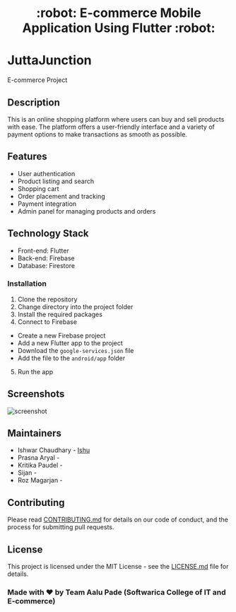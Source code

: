 <h1 align="center">
  :robot: E-commerce Mobile Application Using Flutter <a href="#"></a> :robot:
</h1>

# JuttaJunction

E-commerce Project

## Description

This is an online shopping platform where users can buy and sell products with ease. The platform offers a user-friendly interface and a variety of payment options to make transactions as smooth as possible.

## Features

- User authentication
- Product listing and search
- Shopping cart
- Order placement and tracking
- Payment integration
- Admin panel for managing products and orders

## Technology Stack

- Front-end: Flutter
- Back-end: Firebase
- Database: Firestore

### Installation

1. Clone the repository
2. Change directory into the project folder
3. Install the required packages
4. Connect to Firebase
- Create a new Firebase project
- Add a new Flutter app to the project
- Download the `google-services.json` file
- Add the file to the `android/app` folder
5. Run the app

## Screenshots

![screenshot](#)

## Maintainers

- Ishwar Chaudhary - [Ishu](https://github.com/ishwar46)
- Prasna Aryal - [](#)
- Kritika Paudel - [](#)
- Sijan - [](#)
- Roz Magarjan - [](#)

## Contributing

Please read [CONTRIBUTING.md](https://github.com/YOUR_USERNAME/e-commerce-project/blob/master/CONTRIBUTING.md) for details on our code of conduct, and the process for submitting pull requests.

## License

This project is licensed under the MIT License - see the [LICENSE.md](https://github.com/YOUR_USERNAME/e-commerce-project/blob/master/LICENSE.md) file for details.

### Made with :heart: by Team Aalu Pade (Softwarica College of IT and E-commerce)
